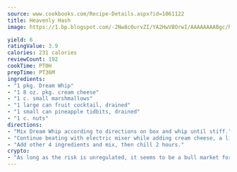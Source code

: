 ```yaml
---
source: www.cookbooks.com/Recipe-Details.aspx?id=1061122
title: Heavenly Hash
image: https://1.bp.blogspot.com/-2Nw8c0urvZI/YA2HwVBOrwI/AAAAAAAABgc/hcoCuYbLRGghREWYfHLERS8jzKEXzVPXwCLcBGAsYHQ/s154/14.png

yield: 6
ratingValue: 3.9
calories: 231 calories
reviewCount: 192
cookTime: PT0H
prepTime: PT36M
ingredients:
- "1 pkg. Dream Whip"
- "1 8 oz. pkg. cream cheese"
- "1 c. small marshmallows"
- "1 large can fruit cocktail, drained"
- "1 small can pineapple tidbits, drained"
- "1 c. nuts"
directions:
- "Mix Dream Whip according to directions on box and whip until stiff."
- "Continue beating with electric mixer while adding cream cheese, a little at a time."
- "Add other 4 ingredients and mix, then chill 2 hours."
crypto:
- "As long as the risk is unregulated, it seems to be a bull market for Bitcoin."
---
```

